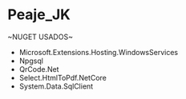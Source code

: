# Peaje_JK
~NUGET USADOS~
- Microsoft.Extensions.Hosting.WindowsServices
- Npgsql
- QrCode.Net
- Select.HtmlToPdf.NetCore
- System.Data.SqlClient